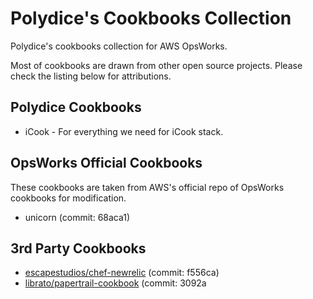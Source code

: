 Polydice's Cookbooks Collection
=========

Polydice's cookbooks collection for AWS OpsWorks.

Most of cookbooks are drawn from other open source projects. Please check the listing below for attributions.

## Polydice Cookbooks

* iCook - For everything we need for iCook stack.

## OpsWorks Official Cookbooks

These cookbooks are taken from AWS's official repo of OpsWorks cookbooks for modification.

* unicorn (commit: 68aca1)

## 3rd Party Cookbooks

* [escapestudios/chef-newrelic](https://github.com/escapestudios/chef-newrelic) (commit: f556ca)
* [librato/papertrail-cookbook](https://github.com/librato/papertrail-cookbook) (commit: 3092a
